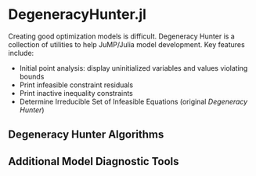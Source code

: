 # DegeneracyHunter.jl

Creating good optimization models is difficult. Degeneracy Hunter is a collection of utilities to help JuMP/Julia model development. Key features include:
* Initial point analysis: display uninitialized variables and values violating bounds 
* Print infeasible constraint residuals
* Print inactive inequality constraints
* Determine Irreducible Set of Infeasible Equations (original *Degeneracy Hunter*)

## Degeneracy Hunter Algorithms

## Additional Model Diagnostic Tools
